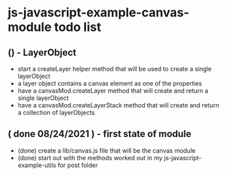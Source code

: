 # js-javascript-example-canvas-module todo list

## () - LayerObject
* start a createLayer helper method that will be used to create a single layerObject
* a layer object contains a canvas element as one of the properties
* have a canvasMod.createLayer method that will create and return a single layerObject
* have a canvasMod.createLayerStack method that will create and return a collection of layerObjects

## ( done 08/24/2021 ) - first state of module
* (done) create a lib/canvas.js file that will be the canvas module
* (done) start out with the methods worked out in my js-javascript-example-utils for post folder
